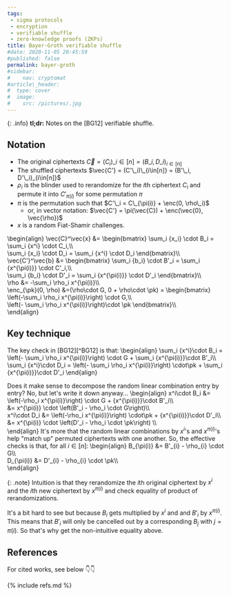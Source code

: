 ```yaml
---
tags:
 - sigma protocols
 - encryption
 - verifiable shuffle
 - zero-knowledge proofs (ZKPs)
title: Bayer-Groth verifiable shuffle
#date: 2020-11-05 20:45:59
#published: false
permalink: bayer-groth
#sidebar:
#    nav: cryptomat
#article\_header:
#  type: cover
#  image:
#    src: /pictures/.jpg
---
```


{: .info}
**tl;dr:** Notes on the [BG12] verifiable shuffle.
<!--more-->

<!-- Here you can define LaTeX macros -->
<div style="display: none;">$
\def\enc{\mathcal{E}}
\def\pk{\mathsf{PK}}
$</div> <!-- $ -->

## Notation

 - The original ciphertexts $\vec{C} = (C_i)\_{i\in[n]} = (B\_i, D\_i)_{i\in[n]}$
 - The shuffled ciphertexts $\vec{C'} = (C'\_i)\_{i\in[n]} = (B'\_i, D'\_i)_{i\in[n]}$
 - $\rho_i$ is the blinder used to rerandomize for the $i$th ciphertext $C_i$ and permute it into $C'_{\pi(i)}$ for some permutation $\pi$
 - $\pi$ is the permutation such that $C'\_i = C\_{\pi(i)} + \enc(0, \rho\_i)$
   + or, in vector notation: $\vec{C'} = \pi(\vec{C}) + \enc(\vec{0}, \vec{\rho})$
 - $x$ is a random Fiat-Shamir challenges.

\begin{align}
\vec{C}^\vec{x} &= \begin{bmatrix}
   \sum\_i {x\_i} \cdot B\_i = \sum\_i {x^i} \cdot C\_i,\\\\\
   \sum\_i {x\_i} \cdot D\_i = \sum\_i {x^i} \cdot D\_i
\end{bmatrix}\\\\\
\vec{C’}^\vec{b} &= \begin{bmatrix}
   \sum\_i {b\_i} \cdot B'\_i = \sum\_i {x^{\pi(i)}} \cdot C'\_i,\\\\\
   \sum\_i {b\_i} \cdot D'\_i = \sum\_i {x^{\pi(i)}} \cdot D'\_i
\end{bmatrix}\\\\\
\rho &= -\sum\_i \rho\_i x^{\pi(i)}\\\\\
\enc\_{\pk}(0, \rho) &=(\rho\cdot G, 0 + \rho\cdot \pk) = \begin{bmatrix}
	\left(-\sum\_i \rho\_i x^{\pi(i)}\right) \cdot G,\\\\\
	\left(- \sum\_i \rho\_i x^{\pi(i)}\right)\cdot \pk
\end{bmatrix}\\\\\
\end{align}

## Key technique

The key check in [BG12][^BG12] is that:
\begin{align}
 \sum\_i {x^i}\cdot B\_i = \left(- \sum\_i \rho\_i x^{\pi(i)}\right) \cdot G  + \sum\_i {x^{\pi(i)}}\cdot B'\_i\\\\\
 \sum\_i {x^i}\cdot D\_i = \left(- \sum\_i \rho\_i x^{\pi(i)}\right) \cdot\pk + \sum\_i {x^{\pi(i)}}\cdot D'\_i
\end{align}

Does it make sense to decompose the random linear combination entry by entry?
No, but let's write it down anyway...
\begin{align}
x^i\cdot B\_i 
	&= \left(-\rho\_i x^{\pi(i)}\right) \cdot G  + {x^{\pi(i)}}\cdot B'\_i\\\\\
	&= x^{\pi(i)} \cdot \left(B'\_i - \rho\_i \cdot G\right)\\\\\
x^i\cdot D\_i 
	&= \left(-\rho\_i x^{\pi(i)}\right) \cdot\pk + {x^{\pi(i)}}\cdot D'\_i\\\\\
	&= x^{\pi(i)} \cdot \left(D'\_i - \rho\_i \cdot \pk\right) \\\\\
\end{align}
It's more that the random linear combinations by $x^i$'s and $x^{\pi(i)}$'s help "match up" permuted ciphertexts with one another.
So, the effective checks is that, for all $i\in[n]$:
\begin{align}
B\_{\pi(i)} 
	&= B'\_{i} - \rho_{i} \cdot G\\\\\
D\_{\pi(i)}
	&= D'\_{i} - \rho_{i} \cdot \pk\\\\\
\end{align}

{: .note}
Intuition is that they rerandomize the $i$th original ciphertext by $x^i$ and the $i$th new ciphertext by $x^{\pi(i)}$ and check equality of product of rerandomizations.

It's a bit hard to see but because $B_i$ gets multiplied by $x^i$ and and $B'_i$ by $x^{\pi(i)}$. 
This means that $B'_i$ will only be cancelled out by a corresponding $B_j$ with $j = \pi(i)$.
So that's why get the non-intuitive equality above.

## References

For cited works, see below 👇👇

{% include refs.md %}
